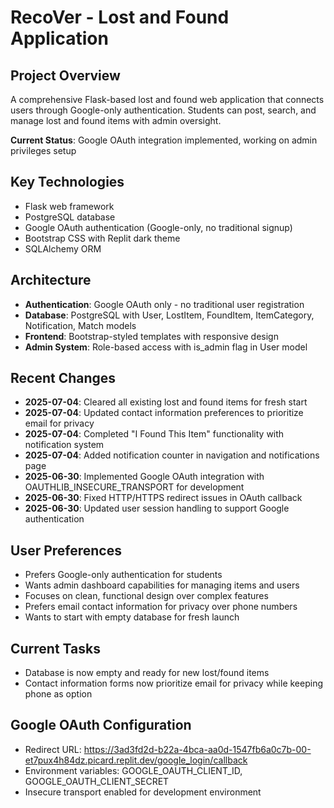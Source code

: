 # RecoVer - Lost and Found Application

## Project Overview
A comprehensive Flask-based lost and found web application that connects users through Google-only authentication. Students can post, search, and manage lost and found items with admin oversight.

**Current Status**: Google OAuth integration implemented, working on admin privileges setup

## Key Technologies
- Flask web framework
- PostgreSQL database  
- Google OAuth authentication (Google-only, no traditional signup)
- Bootstrap CSS with Replit dark theme
- SQLAlchemy ORM

## Architecture
- **Authentication**: Google OAuth only - no traditional user registration
- **Database**: PostgreSQL with User, LostItem, FoundItem, ItemCategory, Notification, Match models
- **Frontend**: Bootstrap-styled templates with responsive design
- **Admin System**: Role-based access with is_admin flag in User model

## Recent Changes
- **2025-07-04**: Cleared all existing lost and found items for fresh start
- **2025-07-04**: Updated contact information preferences to prioritize email for privacy
- **2025-07-04**: Completed "I Found This Item" functionality with notification system
- **2025-07-04**: Added notification counter in navigation and notifications page
- **2025-06-30**: Implemented Google OAuth integration with OAUTHLIB_INSECURE_TRANSPORT for development
- **2025-06-30**: Fixed HTTP/HTTPS redirect issues in OAuth callback
- **2025-06-30**: Updated user session handling to support Google authentication

## User Preferences
- Prefers Google-only authentication for students
- Wants admin dashboard capabilities for managing items and users
- Focuses on clean, functional design over complex features
- Prefers email contact information for privacy over phone numbers
- Wants to start with empty database for fresh launch

## Current Tasks
- Database is now empty and ready for new lost/found items
- Contact information forms now prioritize email for privacy while keeping phone as option

## Google OAuth Configuration
- Redirect URL: https://3ad3fd2d-b22a-4bca-aa0d-1547fb6a0c7b-00-et7pux4h84dz.picard.replit.dev/google_login/callback
- Environment variables: GOOGLE_OAUTH_CLIENT_ID, GOOGLE_OAUTH_CLIENT_SECRET
- Insecure transport enabled for development environment